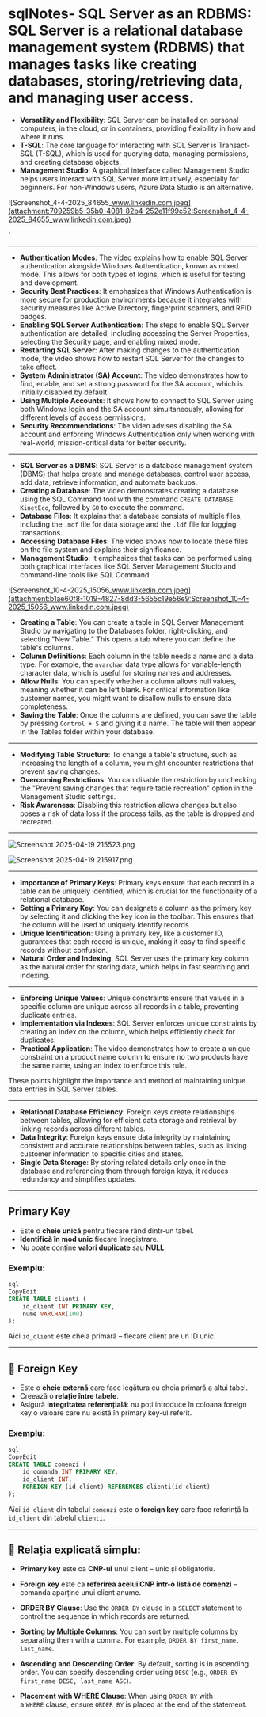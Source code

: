 # sqlNotes- **SQL Server as an RDBMS**: SQL Server is a relational database management system (RDBMS) that manages tasks like creating databases, storing/retrieving data, and managing user access.
- **Versatility and Flexibility**: SQL Server can be installed on personal computers, in the cloud, or in containers, providing flexibility in how and where it runs.
- **T-SQL**: The core language for interacting with SQL Server is Transact-SQL (T-SQL), which is used for querying data, managing permissions, and creating database objects.
- **Management Studio**: A graphical interface called Management Studio helps users interact with SQL Server more intuitively, especially for beginners. For non-Windows users, Azure Data Studio is an alternative.

![Screenshot_4-4-2025_84655_www.linkedin.com.jpeg](attachment:709259b5-35b0-4081-82b4-252e11f99c52:Screenshot_4-4-2025_84655_www.linkedin.com.jpeg)

‘

---

- **Authentication Modes**: The video explains how to enable SQL Server authentication alongside Windows Authentication, known as mixed mode. This allows for both types of logins, which is useful for testing and development.
- **Security Best Practices**: It emphasizes that Windows Authentication is more secure for production environments because it integrates with security measures like Active Directory, fingerprint scanners, and RFID badges.
- **Enabling SQL Server Authentication**: The steps to enable SQL Server authentication are detailed, including accessing the Server Properties, selecting the Security page, and enabling mixed mode.
- **Restarting SQL Server**: After making changes to the authentication mode, the video shows how to restart SQL Server for the changes to take effect.
- **System Administrator (SA) Account**: The video demonstrates how to find, enable, and set a strong password for the SA account, which is initially disabled by default.
- **Using Multiple Accounts**: It shows how to connect to SQL Server using both Windows login and the SA account simultaneously, allowing for different levels of access permissions.
- **Security Recommendations**: The video advises disabling the SA account and enforcing Windows Authentication only when working with real-world, mission-critical data for better security.

---

- **SQL Server as a DBMS**: SQL Server is a database management system (DBMS) that helps create and manage databases, control user access, add data, retrieve information, and automate backups.
- **Creating a Database**: The video demonstrates creating a database using the SQL Command tool with the command `CREATE DATABASE KinetEco`, followed by `GO` to execute the command.
- **Database Files**: It explains that a database consists of multiple files, including the `.mdf` file for data storage and the `.ldf` file for logging transactions.
- **Accessing Database Files**: The video shows how to locate these files on the file system and explains their significance.
- **Management Studio**: It emphasizes that tasks can be performed using both graphical interfaces like SQL Server Management Studio and command-line tools like SQL Command.

![Screenshot_10-4-2025_15056_www.linkedin.com.jpeg](attachment:b1ae60f8-1019-4827-8dd3-5655c19e56e9:Screenshot_10-4-2025_15056_www.linkedin.com.jpeg)

- **Creating a Table**: You can create a table in SQL Server Management Studio by navigating to the Databases folder, right-clicking, and selecting "New Table." This opens a tab where you can define the table's columns.
- **Column Definitions**: Each column in the table needs a name and a data type. For example, the `nvarchar` data type allows for variable-length character data, which is useful for storing names and addresses.
- **Allow Nulls**: You can specify whether a column allows null values, meaning whether it can be left blank. For critical information like customer names, you might want to disallow nulls to ensure data completeness.
- **Saving the Table**: Once the columns are defined, you can save the table by pressing `Control + S` and giving it a name. The table will then appear in the Tables folder within your database.

---

- **Modifying Table Structure**: To change a table's structure, such as increasing the length of a column, you might encounter restrictions that prevent saving changes.
- **Overcoming Restrictions**: You can disable the restriction by unchecking the "Prevent saving changes that require table recreation" option in the Management Studio settings.
- **Risk Awareness**: Disabling this restriction allows changes but also poses a risk of data loss if the process fails, as the table is dropped and recreated.

---

![Screenshot 2025-04-19 215523.png](attachment:ce25ef7f-e161-4699-89db-b6e1edd6f922:Screenshot_2025-04-19_215523.png)

![Screenshot 2025-04-19 215917.png](attachment:5e1b1f20-3b80-4a3b-bcc0-5ceb0f837103:Screenshot_2025-04-19_215917.png)

---

- **Importance of Primary Keys**: Primary keys ensure that each record in a table can be uniquely identified, which is crucial for the functionality of a relational database.
- **Setting a Primary Key**: You can designate a column as the primary key by selecting it and clicking the key icon in the toolbar. This ensures that the column will be used to uniquely identify records.
- **Unique Identification**: Using a primary key, like a customer ID, guarantees that each record is unique, making it easy to find specific records without confusion.
- **Natural Order and Indexing**: SQL Server uses the primary key column as the natural order for storing data, which helps in fast searching and indexing.

---

- **Enforcing Unique Values**: Unique constraints ensure that values in a specific column are unique across all records in a table, preventing duplicate entries.
- **Implementation via Indexes**: SQL Server enforces unique constraints by creating an index on the column, which helps efficiently check for duplicates.
- **Practical Application**: The video demonstrates how to create a unique constraint on a product name column to ensure no two products have the same name, using an index to enforce this rule.

These points highlight the importance and method of maintaining unique data entries in SQL Server tables.

---

- **Relational Database Efficiency**: Foreign keys create relationships between tables, allowing for efficient data storage and retrieval by linking records across different tables.
- **Data Integrity**: Foreign keys ensure data integrity by maintaining consistent and accurate relationships between tables, such as linking customer information to specific cities and states.
- **Single Data Storage**: By storing related details only once in the database and referencing them through foreign keys, it reduces redundancy and simplifies updates.

---

## Primary Key

- Este o **cheie unică** pentru fiecare rând dintr-un tabel.
- **Identifică în mod unic** fiecare înregistrare.
- Nu poate conține **valori duplicate** sau **NULL**.

### Exemplu:

```sql
sql
CopyEdit
CREATE TABLE clienti (
    id_client INT PRIMARY KEY,
    nume VARCHAR(100)
);

```

Aici `id_client` este cheia primară – fiecare client are un ID unic.

---

## 🔗 Foreign Key

- Este o **cheie externă** care face legătura cu cheia primară a altui tabel.
- Creează o **relație între tabele**.
- Asigură **integritatea referențială**: nu poți introduce în coloana foreign key o valoare care nu există în primary key-ul referit.

### Exemplu:

```sql
sql
CopyEdit
CREATE TABLE comenzi (
    id_comanda INT PRIMARY KEY,
    id_client INT,
    FOREIGN KEY (id_client) REFERENCES clienti(id_client)
);

```

Aici `id_client` din tabelul `comenzi` este o **foreign key** care face referință la `id_client` din tabelul `clienti`.

---

## 🔄 Relația explicată simplu:

- **Primary key** este ca **CNP-ul** unui client – unic și obligatoriu.
- **Foreign key** este ca **referirea acelui CNP într-o listă de comenzi** – comanda aparține unui client anume.

- **ORDER BY Clause**: Use the `ORDER BY` clause in a `SELECT` statement to control the sequence in which records are returned.
- **Sorting by Multiple Columns**: You can sort by multiple columns by separating them with a comma. For example, `ORDER BY first_name, last_name`.
- **Ascending and Descending Order**: By default, sorting is in ascending order. You can specify descending order using `DESC` (e.g., `ORDER BY first_name DESC, last_name ASC`).
- **Placement with WHERE Clause**: When using `ORDER BY` with a `WHERE` clause, ensure `ORDER BY` is placed at the end of the statement.